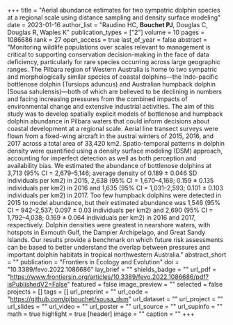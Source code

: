 +++
title = "Aerial abundance estimates for two sympatric dolphin species at a regional scale using distance sampling and density surface modeling"
date = 2023-01-16
author_list = "Raudino HC, <b>Bouchet PJ</b>, Douglas C, Douglas R, Waples K"
publication_types = ["2"]
volume = 10
pages = 1086686
rank = 27
open_access = true
last_of_year = false
abstract = "Monitoring wildlife populations over scales relevant to management is critical to supporting conservation decision-making in the face of data deficiency, particularly for rare species occurring across large geographic ranges. The Pilbara region of Western Australia is home to two sympatric and morphologically similar species of coastal dolphins—the Indo-pacific bottlenose dolphin (Tursiops aduncus) and Australian humpback dolphin (Sousa sahulensis)—both of which are believed to be declining in numbers and facing increasing pressures from the combined impacts of environmental change and extensive industrial activities. The aim of this study was to develop spatially explicit models of bottlenose and humpback dolphin abundance in Pilbara waters that could inform decisions about coastal development at a regional scale. Aerial line transect surveys were flown from a fixed-wing aircraft in the austral winters of 2015, 2016, and 2017 across a total area of 33,420 km2. Spatio-temporal patterns in dolphin density were quantified using a density surface modeling (DSM) approach, accounting for imperfect detection as well as both perception and availability bias. We estimated the abundance of bottlenose dolphins at 3,713 (95% CI = 2,679–5,146; average density of 0.189 ± 0.046 SD individuals per km2) in 2015, 2,638 (95% CI = 1,670–4,168; 0.159 ± 0.135 individuals per km2) in 2016 and 1,635 (95% CI = 1,031–2,593; 0.101 ± 0.103 individuals per km2) in 2017. Too few humpback dolphins were detected in 2015 to model abundance, but their estimated abundance was 1,546 (95% CI = 942–2,537; 0.097 ± 0.03 individuals per km2) and 2,690 (95% CI = 1,792–4,038; 0.169 ± 0.064 individuals per km2) in 2016 and 2017, respectively. Dolphin densities were greatest in nearshore waters, with hotspots in Exmouth Gulf, the Dampier Archipelago, and Great Sandy Islands. Our results provide a benchmark on which future risk assessments can be based to better understand the overlap between pressures and important dolphin habitats in tropical northwestern Australia."
abstract_short = ""
publication = "Frontiers in Ecology and Evolution"
doi = "10.3389/fevo.2022.1086686"
lay_brief = ""
shields_badge = ""
url_pdf = "https://www.frontiersin.org/articles/10.3389/fevo.2022.1086686/pdf?isPublishedV2=False"
featured = false
image_preview = ""
selected = false
projects = []
tags = []
url_preprint = ""
url_code = "https://github.com/pjbouchet/sousa_dsm"
url_dataset = ""
url_project = ""
url_slides = ""
url_video = ""
url_poster = ""
url_source = ""
url_supinfo = ""
math = true
highlight = true
[header]
image = ""
caption = ""
+++
